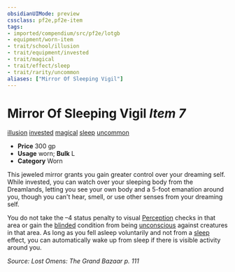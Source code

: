 ```yaml
---
obsidianUIMode: preview
cssclass: pf2e,pf2e-item
tags:
- imported/compendium/src/pf2e/lotgb
- equipment/worn-item
- trait/school/illusion
- trait/equipment/invested
- trait/magical
- trait/effect/sleep
- trait/rarity/uncommon
aliases: ["Mirror Of Sleeping Vigil"]
---
```

# Mirror Of Sleeping Vigil *Item 7*  
[illusion](illusion.md)  [invested](invested.md)  [magical](magical.md)  [sleep](rules/traits/sleep.md)  [uncommon](uncommon.md)  

- **Price** 300 gp
- **Usage** worn; **Bulk** L
- **Category** Worn

This jeweled mirror grants you gain greater control over your dreaming self. While invested, you can watch over your sleeping body from the Dreamlands, letting you see your own body and a 5-foot emanation around you, though you can't hear, smell, or use other senses from your dreaming self.

You do not take the –4 status penalty to visual [Perception](../../skills.md#Perception) checks in that area or gain the [blinded](conditions.md#Blinded) condition from being [unconscious](conditions.md#Unconscious) against creatures in that area. As long as you fell asleep voluntarily and not from a [sleep](rules/traits/sleep.md) effect, you can automatically wake up from sleep if there is visible activity around you.

*Source: Lost Omens: The Grand Bazaar p. 111*